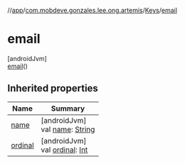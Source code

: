 //[app](../../../../index.md)/[com.mobdeve.gonzales.lee.ong.artemis](../../index.md)/[Keys](../index.md)/[email](index.md)

# email

[androidJvm]\
[email](index.md)()

## Inherited properties

| Name | Summary |
|---|---|
| [name](name.md) | [androidJvm]<br>val [name](name.md): [String](https://kotlinlang.org/api/latest/jvm/stdlib/kotlin/-string/index.html) |
| [ordinal](ordinal.md) | [androidJvm]<br>val [ordinal](ordinal.md): [Int](https://kotlinlang.org/api/latest/jvm/stdlib/kotlin/-int/index.html) |
